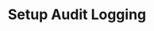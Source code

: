 ---
sidebar_position: 5
title: "Setup Audit Logging"
sidebar_label: "Setup Audit Logging"
description: "Configure audit logging in Alpine Linux systems - implement system auditing, track security events, monitor user actions, and maintain compliance logs."
keywords:
  - "alpine audit logging"
  - "system auditing"
  - "security events"
  - "compliance logging"
  - "audit trails"
tags:
  - alpine
  - audit-logging
  - system-auditing
  - security
  - compliance
slug: /linux/alpine/administration/log-management/setup-audit-logging
---